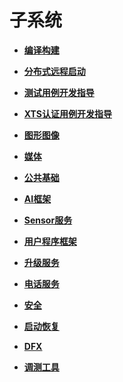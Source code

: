 # 子系统



- **[编译构建](subsys-build.md)**

- **[分布式远程启动](subsys-remote-start.md)**

- **[测试用例开发指导](subsys-testguide-test.md)**

- **[XTS认证用例开发指导](subsys-xts-guide.md)**

- **[图形图像](subsys-graphics.md)**

- **[媒体](subsys-multimedia.md)**

- **[公共基础](subsys-utils.md)**

- **[AI框架](subsys-aiframework.md)**

- **[Sensor服务](subsys-sensor.md)**

- **[用户程序框架](subsys-application-framework.md)**

- **[升级服务](subsys-ota.md)**

- **[电话服务](subsys-tel.md)**

- **[安全](subsys-security.md)**

- **[启动恢复](subsys-boot.md)**

- **[DFX](subsys-dfx.md)**

- **[调测工具](subsys-toolchain.md)**